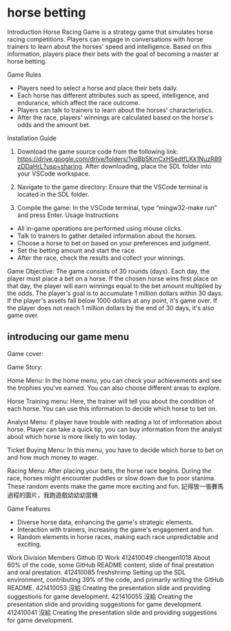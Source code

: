 # horse betting

Introduction
Horse Racing Game is a strategy game that simulates horse racing competitions. Players can engage in conversations with horse trainers to learn about the horses' speed and intelligence. Based on this information, players place their bets with the goal of becoming a master at horse betting.

Game Rules
- Players need to select a horse and place their bets daily.
- Each horse has different attributes such as speed, intelligence, and endurance, which affect the race outcome.
- Players can talk to trainers to learn about the horses' characteristics.
- After the race, players' winnings are calculated based on the horse's odds and the amount bet.

Installation Guide
1. Download the game source code from the following link: https://drive.google.com/drive/folders/1yqBb5KmCxHSedtfLKk1NuzR89zDDaHrL?usp=sharing. After downloading, place the SDL folder into your VSCode workspace.

2. Navigate to the game directory: Ensure that the VSCode terminal is located in the SDL folder.
3. Compile the game:
In the VSCode terminal, type “mingw32-make run” and press Enter.
Usage Instructions
- All in-game operations are performed using mouse clicks.
- Talk to trainers to gather detailed information about the horses.
- Choose a horse to bet on based on your preferences and judgment.
- Set the betting amount and start the race.
- After the race, check the results and collect your winnings.

Game Objective:
The game consists of 30 rounds (days). Each day, the player must place a bet on a horse. If the chosen horse wins first place on that day, the player will earn winnings equal to the bet amount multiplied by the odds. The player's goal is to accumulate 1 million dollars within 30 days. If the player's assets fall below 1000 dollars at any point, it's game over. If the player does not reach 1 million dollars by the end of 30 days, it's also game over.


## introducing our game menu

Game cover:

 

Game Story:
 
Home Menu: In the home menu, you can check your achievements and see the trophies you've earned. You can also choose different areas to explore.
   




Horse Training menu: Here, the trainer will tell you about the condition of each horse. You can use this information to decide which horse to bet on.
        

Analyst Menu:  if player have trouble with reading a lot of imformation about horse. Player can take a quick tip, you can buy information from the analyst about which horse is more likely to win today.
 
Ticket Buying Menu: In this menu, you  have to decide which horse to bet on and how much money to wager.
 




Racing Menu: After placing your bets, the horse race begins. During the race, horses might encounter puddles or slow down due to poor stanima. These random events make the game more exciting and fun.
記得放一張賽馬過程的圖片，我跑遊戲幼幼幼當機

Game Features
- Diverse horse data, enhancing the game's strategic elements.
- Interaction with trainers, increasing the game's engagement and fun.
- Random elements in horse races, making each race unpredictable and exciting.

Work Division
Members	Github ID	Work
412410049	chengen1018	About 60% of the code, some GitHub README content, slide of final prestation and oral prestation.
412410085	freshshrimp
Setting up the SDL environment, contributing 39% of the code, and primarily writing the GitHub README.
421410053	沒給	Creating the presentation slide and providing suggestions for game development.
421410055	沒給	Creating the presentation slide and providing suggestions for game development.
412410041	沒給	Creating the presentation slide and providing suggestions for game development.
